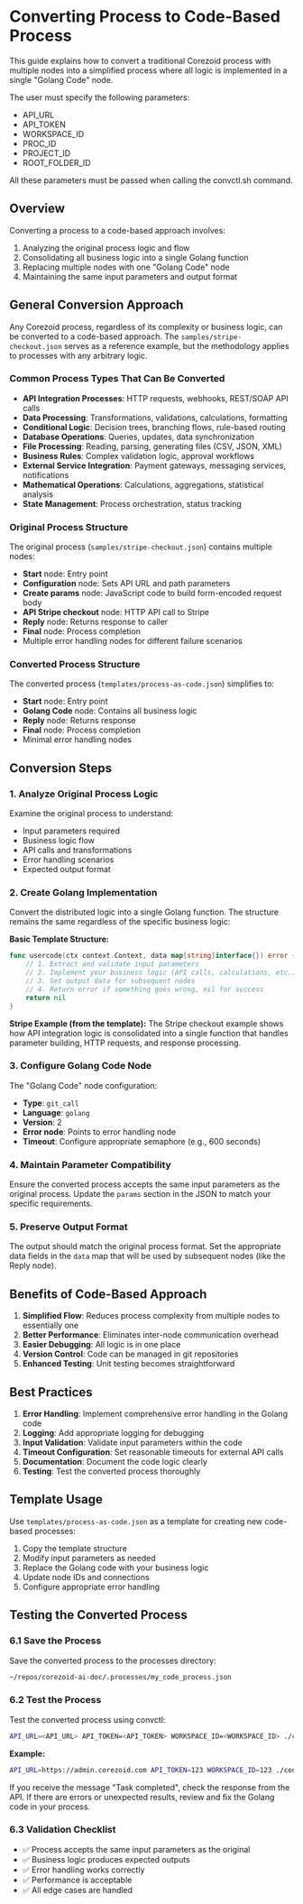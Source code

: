# Converting Process to Code-Based Process

This guide explains how to convert a traditional Corezoid process with multiple nodes into a simplified process where all logic is implemented in a single "Golang Code" node.

The user must specify the following parameters:
- API_URL
- API_TOKEN
- WORKSPACE_ID
- PROC_ID
- PROJECT_ID
- ROOT_FOLDER_ID

All these parameters must be passed when calling the convctl.sh command.

## Overview

Converting a process to a code-based approach involves:
1. Analyzing the original process logic and flow
2. Consolidating all business logic into a single Golang function
3. Replacing multiple nodes with one "Golang Code" node
4. Maintaining the same input parameters and output format

## General Conversion Approach

Any Corezoid process, regardless of its complexity or business logic, can be converted to a code-based approach. The `samples/stripe-checkout.json` serves as a reference example, but the methodology applies to processes with any arbitrary logic.

### Common Process Types That Can Be Converted

- **API Integration Processes**: HTTP requests, webhooks, REST/SOAP API calls
- **Data Processing**: Transformations, validations, calculations, formatting
- **Conditional Logic**: Decision trees, branching flows, rule-based routing  
- **Database Operations**: Queries, updates, data synchronization
- **File Processing**: Reading, parsing, generating files (CSV, JSON, XML)
- **Business Rules**: Complex validation logic, approval workflows
- **External Service Integration**: Payment gateways, messaging services, notifications
- **Mathematical Operations**: Calculations, aggregations, statistical analysis
- **State Management**: Process orchestration, status tracking

### Original Process Structure

The original process (`samples/stripe-checkout.json`) contains multiple nodes:
- **Start** node: Entry point
- **Configuration** node: Sets API URL and path parameters
- **Create params** node: JavaScript code to build form-encoded request body
- **API Stripe checkout** node: HTTP API call to Stripe
- **Reply** node: Returns response to caller
- **Final** node: Process completion
- Multiple error handling nodes for different failure scenarios

### Converted Process Structure

The converted process (`templates/process-as-code.json`) simplifies to:
- **Start** node: Entry point
- **Golang Code** node: Contains all business logic
- **Reply** node: Returns response
- **Final** node: Process completion
- Minimal error handling nodes

## Conversion Steps

### 1. Analyze Original Process Logic

Examine the original process to understand:
- Input parameters required
- Business logic flow
- API calls and transformations
- Error handling scenarios
- Expected output format

### 2. Create Golang Implementation

Convert the distributed logic into a single Golang function. The structure remains the same regardless of the specific business logic:

**Basic Template Structure:**
```go
func usercode(ctx context.Context, data map[string]interface{}) error {
    // 1. Extract and validate input parameters
    // 2. Implement your business logic (API calls, calculations, etc.)
    // 3. Set output data for subsequent nodes
    // 4. Return error if something goes wrong, nil for success
    return nil
}
```

**Stripe Example (from the template):**
The Stripe checkout example shows how API integration logic is consolidated into a single function that handles parameter building, HTTP requests, and response processing.

### 3. Configure Golang Code Node

The "Golang Code" node configuration:
- **Type**: `git_call` 
- **Language**: `golang`
- **Version**: 2
- **Error node**: Points to error handling node
- **Timeout**: Configure appropriate semaphore (e.g., 600 seconds)

### 4. Maintain Parameter Compatibility

Ensure the converted process accepts the same input parameters as the original process. Update the `params` section in the JSON to match your specific requirements.

### 5. Preserve Output Format

The output should match the original process format. Set the appropriate data fields in the `data` map that will be used by subsequent nodes (like the Reply node).

## Benefits of Code-Based Approach

1. **Simplified Flow**: Reduces process complexity from multiple nodes to essentially one
2. **Better Performance**: Eliminates inter-node communication overhead
3. **Easier Debugging**: All logic is in one place
4. **Version Control**: Code can be managed in git repositories
5. **Enhanced Testing**: Unit testing becomes straightforward

## Best Practices

1. **Error Handling**: Implement comprehensive error handling in the Golang code
2. **Logging**: Add appropriate logging for debugging
3. **Input Validation**: Validate input parameters within the code
4. **Timeout Configuration**: Set reasonable timeouts for external API calls
5. **Documentation**: Document the code logic clearly
6. **Testing**: Test the converted process thoroughly

## Template Usage

Use `templates/process-as-code.json` as a template for creating new code-based processes:
1. Copy the template structure
2. Modify input parameters as needed
3. Replace the Golang code with your business logic
4. Update node IDs and connections
5. Configure appropriate error handling

## Testing the Converted Process

### 6.1 Save the Process
Save the converted process to the processes directory:
```bash
~/repos/corezoid-ai-doc/.processes/my_code_process.json
```

### 6.2 Test the Process
Test the converted process using convctl:
```bash
API_URL=<API_URL> API_TOKEN=<API_TOKEN> WORKSPACE_ID=<WORKSPACE_ID> ./convctl.sh run-process <PROC_ID> ~/repos/corezoid-ai-doc/.processes/my_code_process.json <task_data>
```

**Example:**
```bash
API_URL=https://admin.corezoid.com API_TOKEN=123 WORKSPACE_ID=123 ./convctl.sh run-process 123 ~/repos/corezoid-ai-doc/.processes/my_code_process.json '{"customer":"cus_123","priceId":"price_456","successUrl":"https://example.com/success","mode":"payment"}'
```

If you receive the message "Task completed", check the response from the API. If there are errors or unexpected results, review and fix the Golang code in your process.

### 6.3 Validation Checklist
- ✅ Process accepts the same input parameters as the original
- ✅ Business logic produces expected outputs
- ✅ Error handling works correctly
- ✅ Performance is acceptable
- ✅ All edge cases are handled
